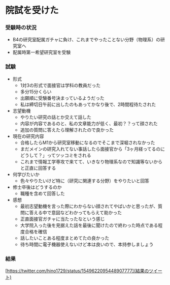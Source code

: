 # 院試を受けた

### 受験時の状況

- B4の研究室配属ガチャに負け、これまでやったことない分野（物理系）の研究室へ
- 配属時第一希望研究室を受験



### 試験

- 形式
  - 1対3の形式で面接官は学科の教員だった
  - 多分15分くらい
  - 出願順に受験番号決まっているようだった
  - 私は締切日午前に出したのもあってかなり後で、2時間程待たされた
- 志望動機
  - やりたい研究の話とか交えて話した
  - 内容が内容であるのと、私の文章能力が低く、最初？？って顔された
  - 追加の質問に答えたら理解されたので良かった
- 現在の研究内容
  - 合格したらM1から研究室移動になるのでそこまで深堀されなかった
  - まだメインの研究入れてない事話したら面接官から「3ヶ月経ってるのにどうして？」ってツッコミをされる
  - これまで情報工学専攻で来てて、いきなり物理系なので知識等ないからと正直に回答する
- 何学びたいか
  - 色々やりたいけど特に（研究に関連する分野）をやりたいと回答
- 修士卒後はどうするのか
  - 職種を含めて回答した
- 感想
  - 最初志望動機を言った際にわからない顔されてやばいかと思ったが、質問に答える中で意図などわかってもらえて助かった
  - 正直面接官ガチャに当たったなという感じ
  - 大学院入った後を見据えた話を最後に聞けたので終わった時点である程度合格を確信
  - 話したいことある程度まとめてたの良かった
  - 待ち時間に電子機器使えないけど本は良いので、本持参しましょう



### 結果
[https://twitter.com/hino1729/status/1549622095448907777](結果のツイート)




